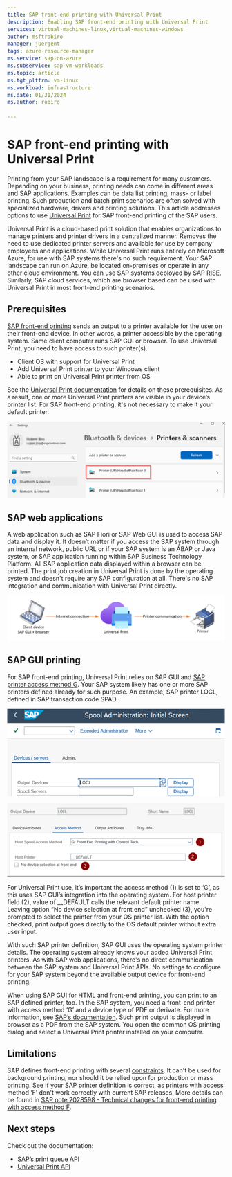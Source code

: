 ```yaml
---
title: SAP front-end printing with Universal Print
description: Enabling SAP front-end printing with Universal Print
services: virtual-machines-linux,virtual-machines-windows
author: msftrobiro
manager: juergent
tags: azure-resource-manager
ms.service: sap-on-azure
ms.subservice: sap-vm-workloads
ms.topic: article
ms.tgt_pltfrm: vm-linux
ms.workload: infrastructure
ms.date: 01/31/2024
ms.author: robiro

---
```


# SAP front-end printing with Universal Print

Printing from your SAP landscape is a requirement for many customers. Depending on your business, printing needs can come in different areas and SAP applications. Examples can be data list printing, mass- or label printing. Such production and batch print scenarios are often solved with specialized hardware, drivers and printing solutions. This article addresses options to use [Universal Print](/universal-print/fundamentals/universal-print-whatis) for SAP front-end printing of the SAP users. 

Universal Print is a cloud-based print solution that enables organizations to manage printers and printer drivers in a centralized manner. Removes the need to use dedicated printer servers and available for use by company employees and applications. While Universal Print runs entirely on Microsoft Azure, for use with SAP systems there's no such requirement. Your SAP landscape can run on Azure, be located on-premises or operate in any other cloud environment. You can use SAP systems deployed by SAP RISE. Similarly, SAP cloud services, which are browser based can be used with Universal Print in most front-end printing scenarios.

## Prerequisites

[SAP front-end printing](https://help.sap.com/docs/SAP_NETWEAVER_750/290ce8983cbc4848a9d7b6f5e77491b9/4e96bc2a7e9e40fee10000000a421937.html) sends an output to a printer available for the user on their front-end device. In other words, a printer accessible by the operating system. Same client computer runs SAP GUI or browser. To use Universal Print, you need to have access to such printer(s). 

- Client OS with support for Universal Print
-	Add Universal Print printer to your Windows client
-	Able to print on Universal Print printer from OS

See the [Universal Print documentation](/universal-print/fundamentals/universal-print-getting-started#step-4-add-a-universal-print-printer-to-a-windows-device.md) for details on these prerequisites. As a result, one or more Universal Print printers are visible in your device’s printer list. For SAP front-end printing, it's not necessary to make it your default printer.

[![Example showing Universal Print printers in Windows 11 settings dialog.](./media/universtal-print-sap/frontend-os-printer.png)](./media/universtal-print-sap/frontend-os-printer.png#lightbox)

## SAP web applications

A web application such as SAP Fiori or SAP Web GUI is used to access SAP data and display it. It doesn’t matter if you access the SAP system through an internal network, public URL or if your SAP system is an ABAP or Java system, or SAP application running within SAP Business Technology Platform. All SAP application data displayed within a browser can be printed. The print job creation in Universal Print is done by the operating system and doesn't require any SAP configuration at all. There's no SAP integration and communication with Universal Print directly.

![Diagram with connection between user's client device, Universal Print service and printer.](./media/universtal-print-sap/sap-frontend-to-universal-print-connection.png)

## SAP GUI printing
For SAP front-end printing, Universal Print relies on SAP GUI and [SAP printer access method G](https://help.sap.com/docs/SAP_NETWEAVER_750/290ce8983cbc4848a9d7b6f5e77491b9/4e740b270f6f34e1e10000000a42189e.html). Your SAP system likely has one or more SAP printers defined already for such purpose. An example, SAP printer LOCL, defined in SAP transaction code SPAD.

![Example dialog in SAP transaction SPAD entry screen.](./media/universtal-print-sap/frontend-sap-spad-1.png)

![Example dialog in SAP transaction SPAD showing printer definition.](./media/universtal-print-sap/frontend-sap-spad-2.png)
 

For Universal Print use, it’s important the access method (1) is set to ‘G’, as this uses SAP GUI’s integration into the operating system. For host printer field (2), value of __DEFAULT calls the relevant default printer name. Leaving option “No device selection at front end” unchecked (3), you're prompted to select the printer from your OS printer list. With the option checked, print output goes directly to the OS default printer without extra user input.

With such SAP printer definition, SAP GUI uses the operating system printer details. The operating system already knows your added Universal Print printers. As with SAP web applications, there's no direct communication between the SAP system and Universal Print APIs. No settings to configure for your SAP system beyond the available output device for front-end printing.

When using SAP GUI for HTML and front-end printing, you can print to an SAP defined printer, too. In the SAP system, you need a front-end printer with access method ‘G’ and a device type of PDF or derivate. For more information, see [SAP’s documentation](https://help.sap.com/docs/SAP_NETWEAVER_750/290ce8983cbc4848a9d7b6f5e77491b9/4e96c13b7e9e40fee10000000a421937.html). Such print output is displayed in browser as a PDF from the SAP system. You open the common OS printing dialog and select a Universal Print printer installed on your computer.

## Limitations

SAP defines front-end printing with several [constraints](https://help.sap.com/docs/SAP_NETWEAVER_750/290ce8983cbc4848a9d7b6f5e77491b9/4e96cd237e6240fde10000000a421937.html). It can't be used for background printing, nor should it be relied upon for production or mass printing. See if your SAP printer definition is correct, as printers with access method ‘F’ don't work correctly with current SAP releases. More details can be found in [SAP note 2028598 - Technical changes for front-end printing with access method F](https://me.sap.com/notes/2028598).



## Next steps
Check out the documentation:

- [SAP’s print queue API](https://api.sap.com/api/API_CLOUD_PRINT_PULL_SRV/overview)
- [Universal Print API](/graph/api/resources/print)
